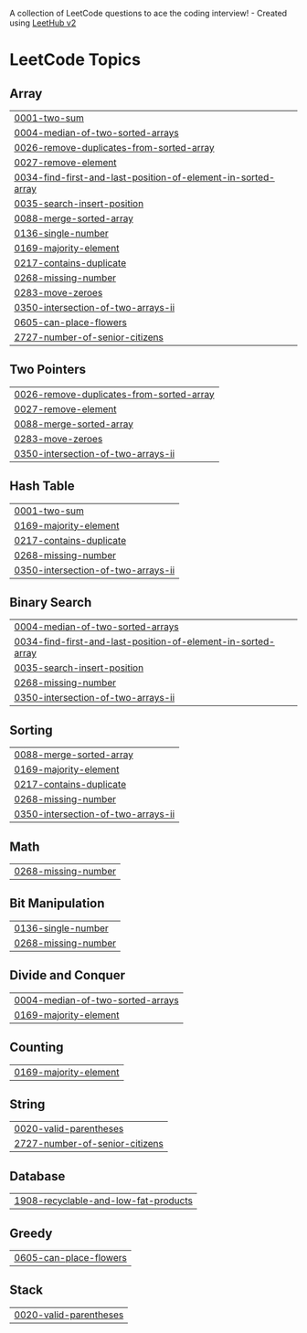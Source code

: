 A collection of LeetCode questions to ace the coding interview! - Created using [LeetHub v2](https://github.com/arunbhardwaj/LeetHub-2.0)
<!---LeetCode Topics Start-->
# LeetCode Topics
## Array
|  |
| ------- |
| [0001-two-sum](https://github.com/MukundLokhande/LeetCode/tree/master/0001-two-sum) |
| [0004-median-of-two-sorted-arrays](https://github.com/MukundLokhande/LeetCode/tree/master/0004-median-of-two-sorted-arrays) |
| [0026-remove-duplicates-from-sorted-array](https://github.com/MukundLokhande/LeetCode/tree/master/0026-remove-duplicates-from-sorted-array) |
| [0027-remove-element](https://github.com/MukundLokhande/LeetCode/tree/master/0027-remove-element) |
| [0034-find-first-and-last-position-of-element-in-sorted-array](https://github.com/MukundLokhande/LeetCode/tree/master/0034-find-first-and-last-position-of-element-in-sorted-array) |
| [0035-search-insert-position](https://github.com/MukundLokhande/LeetCode/tree/master/0035-search-insert-position) |
| [0088-merge-sorted-array](https://github.com/MukundLokhande/LeetCode/tree/master/0088-merge-sorted-array) |
| [0136-single-number](https://github.com/MukundLokhande/LeetCode/tree/master/0136-single-number) |
| [0169-majority-element](https://github.com/MukundLokhande/LeetCode/tree/master/0169-majority-element) |
| [0217-contains-duplicate](https://github.com/MukundLokhande/LeetCode/tree/master/0217-contains-duplicate) |
| [0268-missing-number](https://github.com/MukundLokhande/LeetCode/tree/master/0268-missing-number) |
| [0283-move-zeroes](https://github.com/MukundLokhande/LeetCode/tree/master/0283-move-zeroes) |
| [0350-intersection-of-two-arrays-ii](https://github.com/MukundLokhande/LeetCode/tree/master/0350-intersection-of-two-arrays-ii) |
| [0605-can-place-flowers](https://github.com/MukundLokhande/LeetCode/tree/master/0605-can-place-flowers) |
| [2727-number-of-senior-citizens](https://github.com/MukundLokhande/LeetCode/tree/master/2727-number-of-senior-citizens) |
## Two Pointers
|  |
| ------- |
| [0026-remove-duplicates-from-sorted-array](https://github.com/MukundLokhande/LeetCode/tree/master/0026-remove-duplicates-from-sorted-array) |
| [0027-remove-element](https://github.com/MukundLokhande/LeetCode/tree/master/0027-remove-element) |
| [0088-merge-sorted-array](https://github.com/MukundLokhande/LeetCode/tree/master/0088-merge-sorted-array) |
| [0283-move-zeroes](https://github.com/MukundLokhande/LeetCode/tree/master/0283-move-zeroes) |
| [0350-intersection-of-two-arrays-ii](https://github.com/MukundLokhande/LeetCode/tree/master/0350-intersection-of-two-arrays-ii) |
## Hash Table
|  |
| ------- |
| [0001-two-sum](https://github.com/MukundLokhande/LeetCode/tree/master/0001-two-sum) |
| [0169-majority-element](https://github.com/MukundLokhande/LeetCode/tree/master/0169-majority-element) |
| [0217-contains-duplicate](https://github.com/MukundLokhande/LeetCode/tree/master/0217-contains-duplicate) |
| [0268-missing-number](https://github.com/MukundLokhande/LeetCode/tree/master/0268-missing-number) |
| [0350-intersection-of-two-arrays-ii](https://github.com/MukundLokhande/LeetCode/tree/master/0350-intersection-of-two-arrays-ii) |
## Binary Search
|  |
| ------- |
| [0004-median-of-two-sorted-arrays](https://github.com/MukundLokhande/LeetCode/tree/master/0004-median-of-two-sorted-arrays) |
| [0034-find-first-and-last-position-of-element-in-sorted-array](https://github.com/MukundLokhande/LeetCode/tree/master/0034-find-first-and-last-position-of-element-in-sorted-array) |
| [0035-search-insert-position](https://github.com/MukundLokhande/LeetCode/tree/master/0035-search-insert-position) |
| [0268-missing-number](https://github.com/MukundLokhande/LeetCode/tree/master/0268-missing-number) |
| [0350-intersection-of-two-arrays-ii](https://github.com/MukundLokhande/LeetCode/tree/master/0350-intersection-of-two-arrays-ii) |
## Sorting
|  |
| ------- |
| [0088-merge-sorted-array](https://github.com/MukundLokhande/LeetCode/tree/master/0088-merge-sorted-array) |
| [0169-majority-element](https://github.com/MukundLokhande/LeetCode/tree/master/0169-majority-element) |
| [0217-contains-duplicate](https://github.com/MukundLokhande/LeetCode/tree/master/0217-contains-duplicate) |
| [0268-missing-number](https://github.com/MukundLokhande/LeetCode/tree/master/0268-missing-number) |
| [0350-intersection-of-two-arrays-ii](https://github.com/MukundLokhande/LeetCode/tree/master/0350-intersection-of-two-arrays-ii) |
## Math
|  |
| ------- |
| [0268-missing-number](https://github.com/MukundLokhande/LeetCode/tree/master/0268-missing-number) |
## Bit Manipulation
|  |
| ------- |
| [0136-single-number](https://github.com/MukundLokhande/LeetCode/tree/master/0136-single-number) |
| [0268-missing-number](https://github.com/MukundLokhande/LeetCode/tree/master/0268-missing-number) |
## Divide and Conquer
|  |
| ------- |
| [0004-median-of-two-sorted-arrays](https://github.com/MukundLokhande/LeetCode/tree/master/0004-median-of-two-sorted-arrays) |
| [0169-majority-element](https://github.com/MukundLokhande/LeetCode/tree/master/0169-majority-element) |
## Counting
|  |
| ------- |
| [0169-majority-element](https://github.com/MukundLokhande/LeetCode/tree/master/0169-majority-element) |
## String
|  |
| ------- |
| [0020-valid-parentheses](https://github.com/MukundLokhande/LeetCode/tree/master/0020-valid-parentheses) |
| [2727-number-of-senior-citizens](https://github.com/MukundLokhande/LeetCode/tree/master/2727-number-of-senior-citizens) |
## Database
|  |
| ------- |
| [1908-recyclable-and-low-fat-products](https://github.com/MukundLokhande/LeetCode/tree/master/1908-recyclable-and-low-fat-products) |
## Greedy
|  |
| ------- |
| [0605-can-place-flowers](https://github.com/MukundLokhande/LeetCode/tree/master/0605-can-place-flowers) |
## Stack
|  |
| ------- |
| [0020-valid-parentheses](https://github.com/MukundLokhande/LeetCode/tree/master/0020-valid-parentheses) |
<!---LeetCode Topics End-->